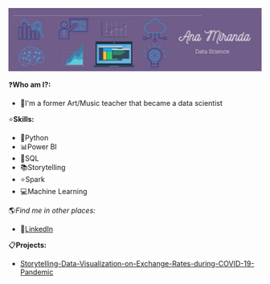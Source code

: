 ![HEADER](https://github.com/ana0212/ana0212/blob/main/Purple%20Minimalist%20Brush%20Personal%20LinkedIn%20Banner.jpg)

:question:**Who am I?:**
- :woman:I'm a former Art/Music teacher that became a data scientist

:star:**Skills:**
- :snake:Python
- :bar_chart:Power BI
- :game_die:SQL
- :books:Storytelling
- :star:Spark
- :computer:Machine Learning

:earth_americas:**Find me in other places*:*
- :large_blue_circle:[LinkedIn](https://www.linkedin.com/in/ana-luiza-miranda-0212/)

:clipboard:**Projects:**
- [Storytelling-Data-Visualization-on-Exchange-Rates-during-COVID-19-Pandemic](https://github.com/ana0212/Storytelling-Data-Visualization-on-Exchange-Rates-during-COVID-19-Pandemic)
